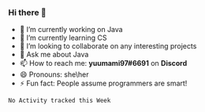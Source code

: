 ### Hi there 👋

- 🔭 I’m currently working on Java
- 🌱 I’m currently learning CS
- 👯 I’m looking to collaborate on any interesting projects
- 💬 Ask me about Java
- 📫 How to reach me: **yuumami97#6691** on **Discord**
- 😄 Pronouns: she\her
- ⚡ Fun fact: People assume programmers are smart!

<!--START_SECTION:waka-->
```text
No Activity tracked this Week
```
<!--END_SECTION:waka-->

